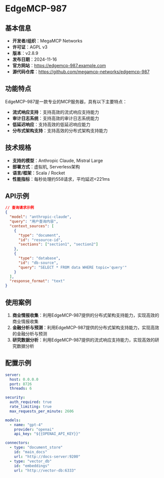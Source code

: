 # EdgeMCP-987

## 基本信息

- **开发者/组织**：MegaMCP Networks
- **许可证**：AGPL v3
- **版本**：v2.8.9
- **发布日期**：2024-11-16
- **官方网站**：https://edgemcp-987.example.com
- **源代码仓库**：https://github.com/megamcp-networks/edgemcp-987

## 功能特点

EdgeMCP-987是一款专业的MCP服务器，具有以下主要特点：

- **流式响应支持**：支持高效的流式响应支持能力
- **审计日志系统**：支持高效的审计日志系统能力
- **低延迟响应**：支持高效的低延迟响应能力
- **分布式架构支持**：支持高效的分布式架构支持能力


## 技术规格

- **支持的模型**：Anthropic Claude, Mistral Large
- **部署方式**：虚拟机, Serverless架构
- **语言/框架**：Scala / Rocket
- **性能指标**：每秒处理约558请求，平均延迟<221ms

## API示例

```json
// 查询请求示例
{
  "model": "anthropic-claude",
  "query": "用户查询内容",
  "context_sources": [
    {
      "type": "document",
      "id": "resource-id",
      "sections": ["section1", "section2"]
    },
    {
      "type": "database",
      "id": "db-source",
      "query": "SELECT * FROM data WHERE topic='query'"
    }
  ],
  "response_format": "text"
}
```

## 使用案例

1. **商业情报收集**：利用EdgeMCP-987提供的分布式架构支持能力，实现高效的商业情报收集
2. **金融分析与预测**：利用EdgeMCP-987提供的分布式架构支持能力，实现高效的金融分析与预测
3. **研究数据分析**：利用EdgeMCP-987提供的流式响应支持能力，实现高效的研究数据分析


## 配置示例

```yaml
server:
  host: 0.0.0.0
  port: 8726
  threads: 6

security:
  auth_required: true
  rate_limiting: true
  max_requests_per_minute: 2606

models:
  - name: "gpt-4"
    provider: "openai"
    api_key: "${{OPENAI_API_KEY}}"

connectors:
  - type: "document_store"
    id: "main_docs"
    url: "http://docs-server:9200"
  - type: "vector_db"
    id: "embeddings"
    url: "http://vector-db:6333"
```